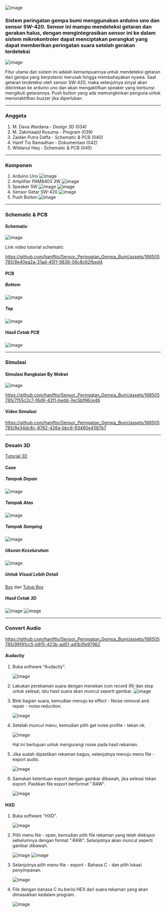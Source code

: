 ![image](https://github.com/haniftio/Sensor_Peringatan_Gempa_Bumi/blob/main/Image/Banner%20Sistem%20Peringatan%20Gempa%20Bumi%20(1).png?raw=true)
### Sistem peringatan gempa bumi menggunakan arduino uno dan sensor SW-420. Sensor ini mampu mendeteksi getaran dan gerakan halus, dengan mengintegrasikan sensor ini ke dalam sistem mikrokontroler dapat menciptakan perangkat yang dapat memberikan peringatan suara setelah gerakan terdeteksi 

![image](https://github.com/haniftio/Sensor_Peringatan_Gempa_Bumi/blob/main/Image/Blok%20Diagram.png)

Fitur utama dari sistem ini adalah kemampuannya untuk mendeteksi getaran dari gempa yang berpotensi merusak hingga membahayakan nyawa. Saat getaran terdeteksi oleh sensor SW-420, maka selanjutnya sinyal akan dikirimkan ke arduino uno dan akan mengaktifkan speaker yang berbunyi mengikuti getarannya. Push button yang ada memungkinkan penguna untuk menonaktifkan buzzer jika diperlukan.

---

### Anggota
1. M. Dava Wardana - Design 3D (034)
2. M. Zakimaajid Kusuma - Program (039)
3. Zaidan Putra Daffa - Schematic & PCB (040)
4. Hanif Tio Ramadhan - Dokumentasi (042)
5. Wildanul Haq - Schematic & PCB (045)
   
---

### Komponen 
1. Arduino Uno
![image](https://github.com/haniftio/Sensor_Peringatan_Gempa_Bumi/blob/main/Dokumentasi/Komponen/Arduino%20Uno.jpeg)
2. Amplifier PAM8403 3W
![image](https://github.com/haniftio/Sensor_Peringatan_Gempa_Bumi/blob/main/Dokumentasi/Komponen/Modul%20Pam%208403%20Amplifier.jpeg?raw=true)
3. Speaker 5W
![image](https://github.com/haniftio/Sensor_Peringatan_Gempa_Bumi/blob/main/Dokumentasi/Komponen/Speaker.jpeg?raw=true)
![image](https://github.com/haniftio/Sensor_Peringatan_Gempa_Bumi/blob/main/Dokumentasi/Komponen/Spesifikasi%20Speaker.jpeg?raw=true)
4. Sensor Getar SW-420
![image](https://github.com/haniftio/Sensor_Peringatan_Gempa_Bumi/blob/main/Dokumentasi/Komponen/Sensor%20SW-420.jpeg?raw=true)   
5. Push Button
![image](https://github.com/haniftio/Sensor_Peringatan_Gempa_Bumi/blob/main/Dokumentasi/Komponen/Push%20Button.jpeg?raw=true)

---

### Schematic & PCB
#### Schematic 
![image](https://github.com/haniftio/Sensor_Peringatan_Gempa_Bumi/blob/main/Schematic/Schematic%20revisi.jpeg?raw=true)

Link video tutorial schematic


https://github.com/haniftio/Sensor_Peringatan_Gempa_Bumi/assets/168505785/9e40ea2a-31ad-45f1-9836-06c8c62fbed4


#### PCB
##### Bottom
![image](https://github.com/haniftio/Sensor_Peringatan_Gempa_Bumi/blob/main/Schematic/PCB%20bottom.png?raw=true)
##### Top
![image](https://github.com/haniftio/Sensor_Peringatan_Gempa_Bumi/blob/main/Schematic/PCB%20top.png?raw=true)

##### Hasil Cetak PCB
![image](https://github.com/haniftio/Sensor_Peringatan_Gempa_Bumi/blob/main/Dokumentasi/Komponen/Hasil%20cetak%20PCB.jpeg)

---

### Simulasi
#### Simulasi Rangkaian By Wokwi
![image](https://github.com/haniftio/Sensor_Peringatan_Gempa_Bumi/blob/main/Video%20Simulasi/Simulasi%20Rangkaian.jpeg?raw=true)

https://github.com/haniftio/Sensor_Peringatan_Gempa_Bumi/assets/168505785/7f55c2c7-f6d9-42f1-bedd-7ec5bf96ce46

#### Video Simulasi
   
https://github.com/haniftio/Sensor_Peringatan_Gempa_Bumi/assets/168505785/9e34dc8c-8762-426a-bbc6-93460e4587b7

---

### Desain 3D
[Tutorial 3D](https://youtu.be/_sKo3YDpDic)
#### Case
##### Tampak Depan
![image](https://github.com/haniftio/Sensor_Peringatan_Gempa_Bumi/blob/main/Desain%20Projek/Gambar1.jpeg)
##### Tampak Atas
![image](https://github.com/haniftio/Sensor_Peringatan_Gempa_Bumi/blob/main/Desain%20Projek/Gambar2.jpeg)
##### Tampak Samping
![image](https://github.com/haniftio/Sensor_Peringatan_Gempa_Bumi/blob/main/Desain%20Projek/Gambar3.jpeg)
##### Ukuran Keseluruhan
![image](https://github.com/haniftio/Sensor_Peringatan_Gempa_Bumi/blob/main/Desain%20Projek/Gambar4.jpeg)
##### Untuk Visual Lebih Detail
[Box](https://github.com/haniftio/Sensor_Peringatan_Gempa_Bumi/blob/main/Desain%20Projek/Box.stl)
dan
[Tutup Box](https://github.com/haniftio/Sensor_Peringatan_Gempa_Bumi/blob/main/Desain%20Projek/Tutup.stl)

##### Hasil Cetak 3D
![image](https://github.com/haniftio/Sensor_Peringatan_Gempa_Bumi/blob/main/Desain%20Projek/Hasil%20Cetak.jpeg)
![image](https://github.com/haniftio/Sensor_Peringatan_Gempa_Bumi/blob/main/Desain%20Projek/Hasil%20Cetak%202.jpeg)

---

### Convert Audio

https://github.com/haniftio/Sensor_Peringatan_Gempa_Bumi/assets/168505785/96f91cc5-b915-423b-ad51-a41b3fe97962

#### Audacity
1. Buka software "Audacity".

   ![image](https://github.com/haniftio/Sensor_Peringatan_Gempa_Bumi/blob/main/Dokumentasi/Audio%20convert/audacity%20icon.PNG)

2. Lakukan perekaman suara dengan menekan icon record (R) dan stop untuk selesai, lalu hasil suara akan muncul seperti gambar.
   ![image](https://github.com/haniftio/Sensor_Peringatan_Gempa_Bumi/blob/main/Dokumentasi/Audio%20convert/1.PNG)
3. Blok bagian suara, kemudian menuju ke effect - Noise removal and repair - noise reduction.

   ![image](https://github.com/haniftio/Sensor_Peringatan_Gempa_Bumi/blob/main/Dokumentasi/Audio%20convert/2.png)
   
4. Setelah muncul menu, kemudian pilih get noise profile - tekan ok.

   ![image](https://github.com/haniftio/Sensor_Peringatan_Gempa_Bumi/blob/main/Dokumentasi/Audio%20convert/3.png)
   
   Hal ini bertujuan untuk mengurangi noise pada hasil rekaman.
5. Jika sudah dipastikan rekaman bagus, selanjutnya menuju menu file - export audio.

   ![image](https://github.com/haniftio/Sensor_Peringatan_Gempa_Bumi/blob/main/Dokumentasi/Audio%20convert/4.png)

6. Samakan ketentuan export dengan gambar dibawah, jika selesai tekan export. Pastikan file export berformat ".RAW".
   
   ![image](https://github.com/haniftio/Sensor_Peringatan_Gempa_Bumi/blob/main/Dokumentasi/Audio%20convert/5.png)
#### HXD
1. Buka software "HXD".
   
   ![image](https://github.com/haniftio/Sensor_Peringatan_Gempa_Bumi/blob/main/Dokumentasi/Audio%20convert/Hxd%20icon.PNG)
   
2. Pilih menu file - open, kemudian pilih file rekaman yang telah diekspor sebelumnya dengan format ".RAW". Selanjutnya akan muncul seperti gambar dibawah.

   ![image](https://github.com/haniftio/Sensor_Peringatan_Gempa_Bumi/blob/main/Dokumentasi/Audio%20convert/Hxd-2.png)
   ![image](https://github.com/haniftio/Sensor_Peringatan_Gempa_Bumi/blob/main/Dokumentasi/Audio%20convert/Hxd-2%20juga.png)
   
3. Selanjutnya pilih menu file - export - Bahasa C - dan pilih lokasi penyimpanan.

   ![image](https://github.com/haniftio/Sensor_Peringatan_Gempa_Bumi/blob/main/Dokumentasi/Audio%20convert/Hxd-3.png)

4. File dengan bahasa C itu berisi HEX dari suara rekaman yang akan dimasukkan kedalam program.
   
   ![image](https://github.com/haniftio/Sensor_Peringatan_Gempa_Bumi/blob/main/Dokumentasi/Audio%20convert/Hex%20di%20Visual%20studio.png)


